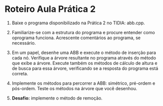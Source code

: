 # Roteiro Aula Prática 2

1. Baixe o programa disponibilizado na Prática 2 no TIDIA: abb.cpp.

2. Familiarize-se com a estrutura do programa e procure entender como oprograma funciona. Acrescente comentários ao programa, se necessário.

3. Em um papel, desenhe uma ABB e execute o método de inserção para
cada nó. Verifique a árvore resultante no programa através do método
que exibe a árvore. Execute também os métodos de cálculo de altura e
de busca para essa árvore, verificando se a resposta do programa está correta.

4. Implemente os métodos para percorrer a ABB: simétrico, pré-ordem e pós-ordem. Teste os métodos na árvore que você desenhou.

5. **Desafio:** implemente o método de remoção.